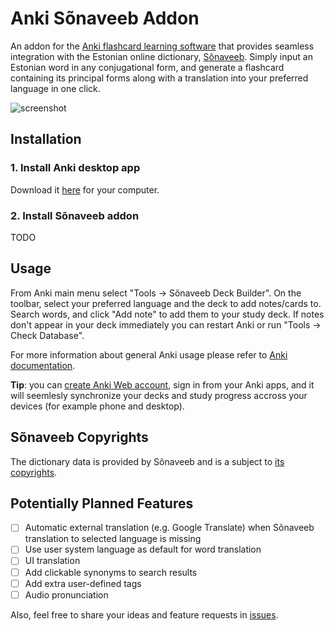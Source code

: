 # Anki Sõnaveeb Addon

An addon for the [Anki flashcard learning software](https://apps.ankiweb.net/) that provides seamless integration with the Estonian online dictionary, [Sõnaveeb](https://sonaveeb.ee/). Simply input an Estonian word in any conjugational form, and generate a flashcard containing its principal forms along with a translation into your preferred language in one click.

![screenshot](https://github.com/azymohliad/anki-sonaveeb/assets/4020369/fd3ed32b-ff72-4e45-a204-e68fc1161591)


## Installation

### 1. Install Anki desktop app

Download it [here](https://apps.ankiweb.net/#download) for your computer.

### 2. Install Sõnaveeb  addon

TODO


## Usage

From Anki main menu select "Tools -> Sõnaveeb Deck Builder". On the toolbar, select your preferred language and the deck to add notes/cards to. Search words, and click "Add note" to add them to your study deck. If notes don't appear in your deck immediately you can restart Anki or run "Tools -> Check Database".

For more information about general Anki usage please refer to [Anki documentation](https://docs.ankiweb.net/).

**Tip**: you can [create Anki Web account](https://ankiweb.net/account/signup), sign in from your Anki apps, and it will seemlesly synchronize your decks and study progress accross your devices (for example phone and desktop).


## Sõnaveeb Copyrights

The dictionary data is provided by Sõnaveeb and is a subject to [its copyrights](https://sonaveeb.ee/about#autor).


## Potentially Planned Features

- [ ] Automatic external translation (e.g. Google Translate) when Sõnaveeb translation to selected language is missing
- [ ] Use user system language as default for word translation
- [ ] UI translation
- [ ] Add clickable synonyms to search results
- [ ] Add extra user-defined tags
- [ ] Audio pronunciation

Also, feel free to share your ideas and feature requests in [issues](https://github.com/azymohliad/anki-sonaveeb/issues).
